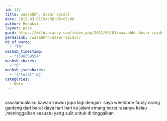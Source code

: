 ```yaml
---
id: 117
title: waaahhhh, dasar spidol
date: 2012-03-01T04:58:00+07:00
author: Redaksi
layout: post
guid: https://wildanfauzy.com/index.php/2012/03/01/waaahhhh-dasar-spidol/
permalink: /waaahhhh-dasar-spidol/
nb_of_words:
  - "70"
mashsb_timestamp:
  - "1596559554"
mashsb_shares:
  - "0"
mashsb_jsonshares:
  - '{"total":0}'
categories:
  - Note
---
```

<figure class="wp-block-image size-large"><img src="https://wildanfauzyart.files.wordpress.com/2012/03/fce36-art-materials-colorful-colors-284082.jpg?w=768" alt="" data-recalc-dims="1" /></figure> 

<p class="has-drop-cap">
  assalamualaiku,kawan kawan jupa lagi dengan  saya weeldone fauzy orang ganteng dari barat daya hari hari ku jalani emang berat rasanya kalau ,meninggalkan sesuatu yang sulit untuk di tinggalkan    
</p>